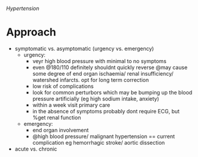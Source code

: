 ###### Hypertension

# Approach
- symptomatic vs. asymptomatic (urgency vs. emergency)
    + urgency:
        * veyr high blood pressure with minimal to no symptoms
        * even @180/110 definitely shouldnt quickly reverse @may cause some degree of end organ ischaemia/ renal insufficiency/ watershed infarcts. opt for long term correction
        * low risk of complications
        * look for common perturbors which may be bumping up the blood pressure artificially (eg high sodium intake, anxiety)
        * within a week visit primary care
        * in the absence of symptoms probably dont require ECG, but %get renal function
    + emergency:
        * end organ involvement
        * @high blood pressure/ malignant hypertension == current complication eg hemorrhagic stroke/ aortic dissection
- acute vs. chronic
